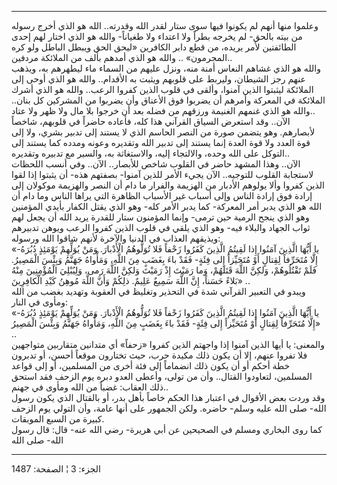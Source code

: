 ------------------------------------------------------------------------

وعلموا منها أنهم لم يكونوا فيها سوى ستار لقدر الله وقدرته.. الله هو الذي
أخرج رسوله من بيته بالحق- لم يخرجه بطراً ولا اعتداء ولا طغياناً- والله هو
الذي اختار لهم إحدى الطائفتين لأمر يريده، من قطع دابر الكافرين «ليحق
الحق ويبطل الباطل ولو كره المجرمون» .. والله هو الذي أمدهم بألف من
الملائكة مردفين..  
والله هو الذي غشاهم النعاس أمنة منه، ونزل عليهم من السماء ماء ليطهرهم
به، ويذهب عنهم رجز الشيطان، وليربط على قلوبهم ويثبت به الأقدام.. والله
هو الذي أوحى إلى الملائكة ليثبتوا الذين آمنوا، وألقى في قلوب الذين كفروا
الرعب.. والله هو الذي أشرك الملائكة في المعركة وأمرهم أن يضربوا فوق
الأعناق وأن يضربوا من المشركين كل بنان.. والله هو الذي غنمهم الغنيمة
ورزقهم من فضله بعد أن خرجوا بلا مال ولا ظهر ولا عتاد..  
الآن.. وقد استعرض السياق القرآني هذا كله، فأعاده حاضراً في قلوبهم، شاخصاً
لأبصارهم. وهو يتضمن صورة من النصر الحاسم الذي لا يستند إلى تدبير بشري،
ولا إلى قوة العدد ولا قوة العدة إنما يستند إلى تدبير الله وتقديره وعونه
ومدده كما يستند إلى التوكل على الله وحده، والالتجاء إليه، والاستغاثة به،
والسير مع تدبيره وتقديره..  
الآن.. وهذا المشهد حاضر في القلوب شاخص للأبصار.. الآن.. وفي أنسب اللحظات
لاستجابة القلوب للتوجيه.. الآن يجيء الأمر للذين آمنوا- بصفتهم هذه- أن
يثبتوا إذا لقوا الذين كفروا وألا يولوهم الأدبار من الهزيمة والفرار ما
دام أن النصر والهزيمة موكولان إلى إرادة فوق إرادة الناس وإلى أسباب غير
الأسباب الظاهرة التي يراها الناس وما دام أن الله هو الذي يدبر أمر
المعركة- كما يدبر الأمر كله- وهو الذي يقتل الكفار بأيدي المؤمنين وهو
الذي ينجح الرمية حين ترمى- وإنما المؤمنون ستار للقدرة يريد الله أن يجعل
لهم ثواب الجهاد والبلاء فيه- وهو الذي يلقي في قلوب الذين كفروا الرعب
ويوهن تدبيرهم ويذيقهم العذاب في الدنيا والآخرة لأنهم شاقوا الله
ورسوله:  
«يا أَيُّهَا الَّذِينَ آمَنُوا إِذا لَقِيتُمُ الَّذِينَ كَفَرُوا زَحْفاً فَلا تُوَلُّوهُمُ الْأَدْبارَ. وَمَنْ
يُوَلِّهِمْ يَوْمَئِذٍ دُبُرَهُ- إِلَّا مُتَحَرِّفاً لِقِتالٍ أَوْ مُتَحَيِّزاً إِلى فِئَةٍ- فَقَدْ باءَ بِغَضَبٍ مِنَ
اللَّهِ، وَمَأْواهُ جَهَنَّمُ وَبِئْسَ الْمَصِيرُ. فَلَمْ تَقْتُلُوهُمْ، وَلكِنَّ اللَّهَ قَتَلَهُمْ، وَما رَمَيْتَ إِذْ
رَمَيْتَ وَلكِنَّ اللَّهَ رَمى، وَلِيُبْلِيَ الْمُؤْمِنِينَ مِنْهُ بَلاءً حَسَناً، إِنَّ اللَّهَ سَمِيعٌ عَلِيمٌ.
ذلِكُمْ وَأَنَّ اللَّهَ مُوهِنُ كَيْدِ الْكافِرِينَ» ..  
ويبدو في التعبير القرآني شدة في التحذير وتغليظ في العقوبة وتهديد بغضب من
الله ومأوى في النار:  
«يا أَيُّهَا الَّذِينَ آمَنُوا إِذا لَقِيتُمُ الَّذِينَ كَفَرُوا زَحْفاً فَلا تُوَلُّوهُمُ الْأَدْبارَ. وَمَنْ
يُوَلِّهِمْ يَوْمَئِذٍ دُبُرَهُ- إِلَّا مُتَحَرِّفاً لِقِتالٍ أَوْ مُتَحَيِّزاً إِلى فِئَةٍ- فَقَدْ باءَ بِغَضَبٍ مِنَ
اللَّهِ، وَمَأْواهُ جَهَنَّمُ وَبِئْسَ الْمَصِيرُ» ..  
والمعنى: يا أيها الذين آمنوا إذا واجهتم الذين كفروا «زحفاً» أي متدانين
متقاربين متواجهين فلا تفروا عنهم، إلا أن يكون ذلك مكيدة حرب، حيث تختارون
موقعاً أحسن، أو تدبرون خطة أحكم أو أن يكون ذلك انضماماً إلى فئة أخرى من
المسلمين، أو إلى قواعد المسلمين، لتعاودوا القتال.. وأن من تولى، وأعطى
العدو دبره يوم الزحف فقد استحق ذلك العقاب: غضباً من الله ومأوى في
جهنم..  
وقد وردت بعض الأقوال في اعتبار هذا الحكم خاصاً بأهل بدر، أو بالقتال الذي
يكون رسول الله- صلى الله عليه وسلم- حاضره. ولكن الجمهور على أنها عامة،
وأن التولي يوم الزحف كبيرة من السبع الموبقات.  
كما روى البخاري ومسلم في الصحيحين عن أبي هريرة- رضي الله عنه- قال: قال
رسول الله- صلى الله

------------------------------------------------------------------------

الجزء: 3 ¦ الصفحة: 1487
